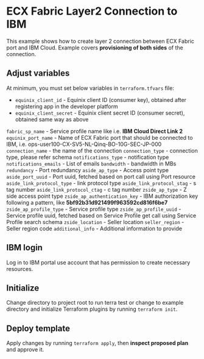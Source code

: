 # ECX Fabric Layer2 Connection to IBM

This example shows how to create layer 2 connection between ECX Fabric port
and IBM Cloud.
Example covers **provisioning of both sides** of the connection.

## Adjust variables

At minimum, you must set below variables in `terraform.tfvars` file:

* `equinix_client_id` - Equinix client ID (consumer key), obtained after
  registering app in the developer platform
* `equinix_client_secret` - Equinix client secret ID (consumer secret),
  obtained same way as above

`fabric_sp_name` - Service profile name like i.e. **IBM Cloud Direct Link 2**
`equinix_port_name` -  Name of ECX Fabric port that should be
connected to IBM, i.e. ops-user100-CX-SV5-NL-Qinq-BO-10G-SEC-JP-000
`connection_name` - the name of the connection
`connection_type` - connection type, please refer schema
`notifications_type` - notification type
`notifications_emails` - List of emails
`bandwidth` - bandwidth in MBs
`redundancy` - Port redundancy
`aside_ap_type` - Access point type
`aside_port_uuid` - Port uuid, fetched based on port call using Port resource
`aside_link_protocol_type` - link protocol type
`aside_link_protocol_stag` - s tag number
`aside_link_protocol_ctag` - c tag number
`zside_ap_type` - Z side access point type
`zside_ap_authentication_key` - IBM authorization key following a pattern, like **5bf92b31d921499f963592cd816f6be7**
`zside_ap_profile_type` - Service profile type
`zside_ap_profile_uuid` - Service profile uuid, fetched based on Service Profile get call using Service Profile search schema
`zside_location` - Seller location
`seller_region` - Seller region code
`additional_info` - Additional information to provide

## IBM login

Log in to IBM portal use account that has permission to create necessary resources.

## Initialize

Change directory to project root to run terra test or change to example directory and initialize Terraform plugins
by running `terraform init`.

## Deploy template

Apply changes by running `terraform apply`, then **inspect proposed plan**
and approve it.
